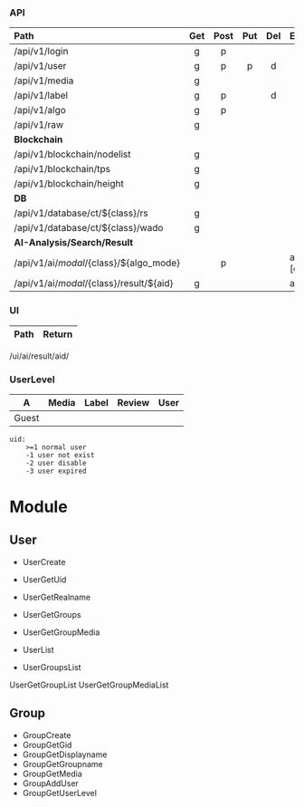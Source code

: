 ### API

Path|Get|Post|Put|Del|Example|Return
:---|:---:|:---:|:---:|:---:|:---|:---:
/api/v1/login |g|p
/api/v1/user  |g|p|p|d
/api/v1/media |g
/api/v1/label |g|p| |d
/api/v1/algo  |g|p
/api/v1/raw  |g|
**Blockchain**|
/api/v1/blockchain/nodelist|g|
/api/v1/blockchain/tps|g|
/api/v1/blockchain/height|g|
**DB**|
/api/v1/database/ct/${class}/rs|g
/api/v1/database/ct/${class}/wado|g
**AI-Analysis/Search/Result**|
/api/v1/ai/${modal}/${class}/${algo_mode} | |p| | |ai/ct/cta/analysis_deep1 [data]|data=aid
/api/v1/ai/${modal}/${class}/result/${aid}|g| | | |ai/ct/cta/result/AID

### UI

Path|Return
:---|:---
/ui/ai/result/aid/



### UserLevel

A | Media | Label | Review | User
---|---|---|---|---
Guest|


```
uid:
    >=1 normal user
    -1 user not exist
    -2 user disable
    -3 user expired
```

# Module
## User
* UserCreate
* UserGetUid
* UserGetRealname
* UserGetGroups
* UserGetGroupMedia


* UserList
* UserGroupsList

UserGetGroupList
UserGetGroupMediaList




## Group
* GroupCreate
* GroupGetGid
* GroupGetDisplayname
* GroupGetGroupname
* GroupGetMedia
* GroupAddUser
* GroupGetUserLevel